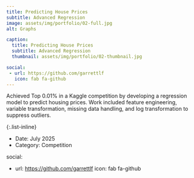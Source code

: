 ```yaml
---
title: Predicting House Prices
subtitle: Advanced Regression
image: assets/img/portfolio/02-full.jpg
alt: Graphs

caption:
  title: Predicting House Prices
  subtitle: Advanced Regression
  thumbnail: assets/img/portfolio/02-thumbnail.jpg

social:
 - url: https://github.com/garrettlf
   icon: fab fa-github
---
```

Achieved Top 0.01% in a Kaggle competition by developing a regression model to predict housing prices. Work included feature engineering, variable transformation, missing data handling, and log transformation to suppress outliers.

{:.list-inline}
- Date: July 2025
- Category: Competition

social:
 - url: https://github.com/garrettlf
   icon: fab fa-github


